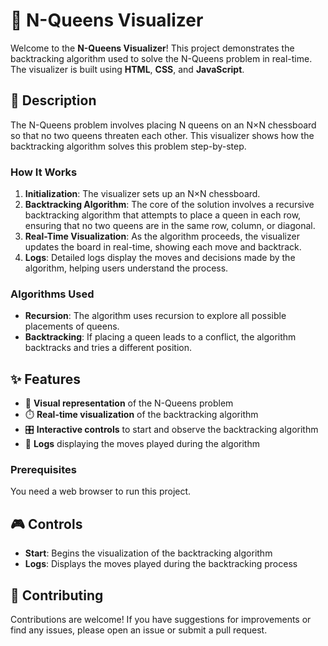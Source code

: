 # 🏰 N-Queens Visualizer

Welcome to the **N-Queens Visualizer**! This project demonstrates the backtracking algorithm used to solve the N-Queens problem in real-time. The visualizer is built using **HTML**, **CSS**, and **JavaScript**.

## 📝 Description

The N-Queens problem involves placing N queens on an N×N chessboard so that no two queens threaten each other. This visualizer shows how the backtracking algorithm solves this problem step-by-step. 

### How It Works

1. **Initialization**: The visualizer sets up an N×N chessboard.
2. **Backtracking Algorithm**: The core of the solution involves a recursive backtracking algorithm that attempts to place a queen in each row, ensuring that no two queens are in the same row, column, or diagonal.
3. **Real-Time Visualization**: As the algorithm proceeds, the visualizer updates the board in real-time, showing each move and backtrack.
4. **Logs**: Detailed logs display the moves and decisions made by the algorithm, helping users understand the process.

### Algorithms Used

- **Recursion**: The algorithm uses recursion to explore all possible placements of queens.
- **Backtracking**: If placing a queen leads to a conflict, the algorithm backtracks and tries a different position.

## ✨ Features

- 🎨 **Visual representation** of the N-Queens problem
- ⏱️ **Real-time visualization** of the backtracking algorithm
- 🎛️ **Interactive controls** to start and observe the backtracking algorithm
- 📜 **Logs** displaying the moves played during the algorithm

### Prerequisites

You need a web browser to run this project.

## 🎮 Controls

- **Start**: Begins the visualization of the backtracking algorithm
- **Logs**: Displays the moves played during the backtracking process

## 🤝 Contributing

Contributions are welcome! If you have suggestions for improvements or find any issues, please open an issue or submit a pull request.

